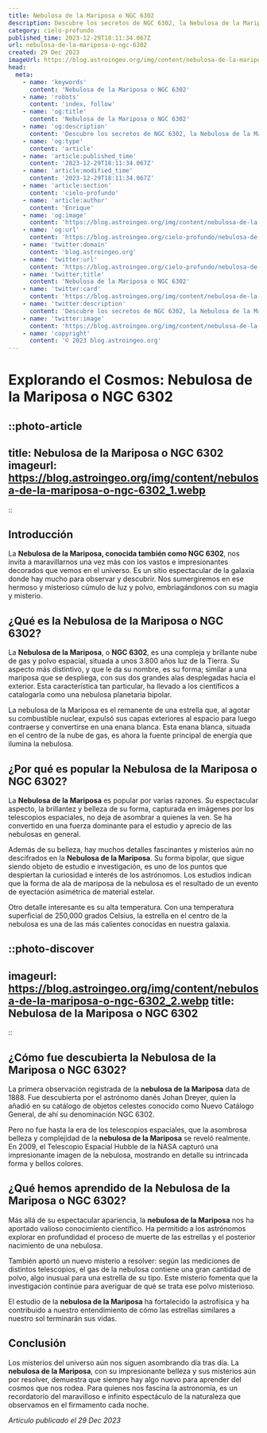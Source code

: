 ```yaml
---
title: Nebulosa de la Mariposa o NGC 6302
description: Descubre los secretos de NGC 6302, la Nebulosa de la Mariposa, una espectacular formación estelar que deslumbra en el cosmos. ¡Explora con nosotros!
category: cielo-profundo
published_time: 2023-12-29T18:11:34.067Z
url: nebulosa-de-la-mariposa-o-ngc-6302
created: 29 Dec 2023
imageUrl: https://blog.astroingeo.org/img/content/nebulosa-de-la-mariposa-o-ngc-6302_3.webp
head:
  meta:
    - name: 'keywords'
      content: 'Nebulosa de la Mariposa o NGC 6302'
    - name: 'robots'
      content: 'index, follow'
    - name: 'og:title'
      content: 'Nebulosa de la Mariposa o NGC 6302'
    - name: 'og:description'
      content: 'Descubre los secretos de NGC 6302, la Nebulosa de la Mariposa, una espectacular formación estelar que deslumbra en el cosmos. ¡Explora con nosotros!'
    - name: 'og:type'
      content: 'article'
    - name: 'article:published_time'
      content: '2023-12-29T18:11:34.067Z'
    - name: 'article:modified_time'
      content: '2023-12-29T18:11:34.067Z'
    - name: 'article:section'
      content: 'cielo-profundo'
    - name: 'article:author'
      content: 'Enrique'
    - name: 'og:image'
      content: 'https://blog.astroingeo.org/img/content/nebulosa-de-la-mariposa-o-ngc-6302_3.webp'
    - name: 'og:url'
      content: 'https://blog.astroingeo.org/cielo-profundo/nebulosa-de-la-mariposa-o-ngc-6302'
    - name: 'twitter:domain'
      content: 'blog.astroingeo.org'
    - name: 'twitter:url'
      content: 'https://blog.astroingeo.org/cielo-profundo/nebulosa-de-la-mariposa-o-ngc-6302'
    - name: 'twitter:title'
      content: 'Nebulosa de la Mariposa o NGC 6302'
    - name: 'twitter:card'
      content: 'https://blog.astroingeo.org/img/content/nebulosa-de-la-mariposa-o-ngc-6302_3.webp'
    - name: 'twitter:description'
      content: 'Descubre los secretos de NGC 6302, la Nebulosa de la Mariposa, una espectacular formación estelar que deslumbra en el cosmos. ¡Explora con nosotros!'
    - name: 'twitter:image'
      content: 'https://blog.astroingeo.org/img/content/nebulosa-de-la-mariposa-o-ngc-6302_3.webp'
    - name: 'copyright'
      content: '© 2023 blog.astroingeo.org'
---
```

# Explorando el Cosmos: Nebulosa de la Mariposa o NGC 6302

::photo-article
---
title: Nebulosa de la Mariposa o NGC 6302
imageurl: https://blog.astroingeo.org/img/content/nebulosa-de-la-mariposa-o-ngc-6302_1.webp
---
::

## Introducción

La __Nebulosa de la Mariposa, conocida también como NGC 6302__, nos invita a maravillarnos una vez más con los vastos e impresionantes decorados que vemos en el universo. Es un sitio espectacular de la galaxia donde hay mucho para observar y descubrir. Nos sumergiremos en ese hermoso y misterioso cúmulo de luz y polvo, embriagándonos con su magia y misterio.

## ¿Qué es la Nebulosa de la Mariposa o NGC 6302?

La __Nebulosa de la Mariposa__, o __NGC 6302__, es una compleja y brillante nube de gas y polvo espacial, situada a unos 3.800 años luz de la Tierra. Su aspecto más distintivo, y que le da su nombre, es su forma; similar a una mariposa que se despliega, con sus dos grandes alas desplegadas hacia el exterior. Esta característica tan particular, ha llevado a los científicos a catalogarla como una nebulosa planetaria bipolar.

La nebulosa de la Mariposa es el remanente de una estrella que, al agotar su combustible nuclear, expulsó sus capas exteriores al espacio para luego contraerse y convertirse en una enana blanca. Esta enana blanca, situada en el centro de la nube de gas, es ahora la fuente principal de energía que ilumina la nebulosa.

## ¿Por qué es popular la Nebulosa de la Mariposa o NGC 6302?

La __Nebulosa de la Mariposa__ es popular por varias razones. Su espectacular aspecto, la brillantez y belleza de su forma, capturada en imágenes por los telescopios espaciales, no deja de asombrar a quienes la ven. Se ha convertido en una fuerza dominante para el estudio y aprecio de las nebulosas en general.

Además de su belleza, hay muchos detalles fascinantes y misterios aún no descifrados en la __Nebulosa de la Mariposa__. Su forma bipolar, que sigue siendo objeto de estudio e investigación, es uno de los puntos que despiertan la curiosidad e interés de los astrónomos. Los estudios indican que la forma de ala de mariposa de la nebulosa es el resultado de un evento de eyectación asimétrica de material estelar. 

Otro detalle interesante es su alta temperatura. Con una temperatura superficial de 250,000 grados Celsius, la estrella en el centro de la nebulosa es una de las más calientes conocidas en nuestra galaxia.


::photo-discover
---
imageurl: https://blog.astroingeo.org/img/content/nebulosa-de-la-mariposa-o-ngc-6302_2.webp
title: Nebulosa de la Mariposa o NGC 6302
---
::

## ¿Cómo fue descubierta la Nebulosa de la Mariposa o NGC 6302?

La primera observación registrada de la __nebulosa de la Mariposa__ data de 1888. Fue descubierta por el astrónomo danés Johan Dreyer, quien la añadió en su catálogo de objetos celestes conocido como Nuevo Catálogo General, de ahí su denominación NGC 6302.

Pero no fue hasta la era de los telescopios espaciales, que la asombrosa belleza y complejidad de la __nebulosa de la Mariposa__ se reveló realmente. En 2009, el Telescopio Espacial Hubble de la NASA capturó una impresionante imagen de la nebulosa, mostrando en detalle su intrincada forma y bellos colores.

## ¿Qué hemos aprendido de la Nebulosa de la Mariposa o NGC 6302?

Más allá de su espectacular apariencia, la __nebulosa de la Mariposa__ nos ha aportado valioso conocimiento científico. Ha permitido a los astrónomos explorar en profundidad el proceso de muerte de las estrellas y el posterior nacimiento de una nebulosa.

También aportó un nuevo misterio a resolver: según las mediciones de distintos telescopios, el gas de la nebulosa contiene una gran cantidad de polvo, algo inusual para una estrella de su tipo. Este misterio fomenta que la investigación continúe para averiguar de qué se trata ese polvo misterioso.

El estudio de la __nebulosa de la Mariposa__ ha fortalecido la astrofísica y ha contribuido a nuestro entendimiento de cómo las estrellas similares a nuestro sol terminarán sus vidas.

## Conclusión

Los misterios del universo aún nos siguen asombrando día tras día. La __nebulosa de la Mariposa__, con su impresionante belleza y sus misterios aún por resolver, demuestra que siempre hay algo nuevo para aprender del cosmos que nos rodea. Para quienes nos fascina la astronomía, es un recordatorio del maravilloso e infinito espectáculo de la naturaleza que observamos en el firmamento cada noche.

_Artículo publicado el 29 Dec 2023_